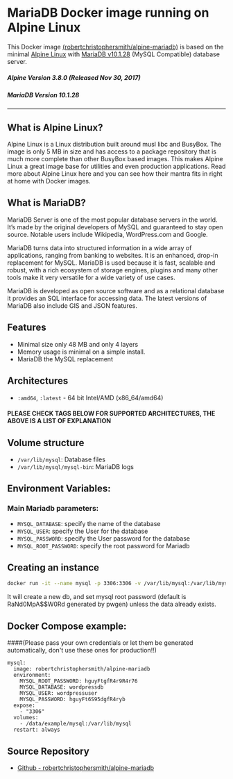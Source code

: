 # MariaDB Docker image running on Alpine Linux



This Docker image [(robertchristophersmith/alpine-mariadb)](https://hub.docker.com/r/robertchristophersmith/alpine-mariadb/) is based on the minimal [Alpine Linux](https://alpinelinux.org/) with [MariaDB v10.1.28](https://mariadb.org/) (MySQL Compatible) database server.

##### Alpine Version 3.8.0 (Released Nov 30, 2017)
##### MariaDB Version 10.1.28

----

## What is Alpine Linux?
Alpine Linux is a Linux distribution built around musl libc and BusyBox. The image is only 5 MB in size and has access to a package repository that is much more complete than other BusyBox based images. This makes Alpine Linux a great image base for utilities and even production applications. Read more about Alpine Linux here and you can see how their mantra fits in right at home with Docker images.

## What is MariaDB?
MariaDB Server is one of the most popular database servers in the world. It’s made by the original developers of MySQL and guaranteed to stay open source. Notable users include Wikipedia, WordPress.com and Google.

MariaDB turns data into structured information in a wide array of applications, ranging from banking to websites. It is an enhanced, drop-in replacement for MySQL. MariaDB is used because it is fast, scalable and robust, with a rich ecosystem of storage engines, plugins and many other tools make it very versatile for a wide variety of use cases.

MariaDB is developed as open source software and as a relational database it provides an SQL interface for accessing data. The latest versions of MariaDB also include GIS and JSON features.

## Features

  * Minimal size only 48 MB and only 4 layers
  * Memory usage is minimal on a simple install.
  * MariaDB the MySQL replacement


## Architectures

* ```:amd64```, ```:latest``` - 64 bit Intel/AMD (x86_64/amd64)

#### PLEASE CHECK TAGS BELOW FOR SUPPORTED ARCHITECTURES, THE ABOVE IS A LIST OF EXPLANATION

## Volume structure

* `/var/lib/mysql`: Database files
* `/var/lib/mysql/mysql-bin`: MariaDB logs


## Environment Variables:


### Main Mariadb parameters:
* `MYSQL_DATABASE`: specify the name of the database
* `MYSQL_USER`: specify the User for the database
* `MYSQL_PASSWORD`: specify the User password for the database
* `MYSQL_ROOT_PASSWORD`: specify the root password for Mariadb


## Creating an instance

```bash
docker run -it --name mysql -p 3306:3306 -v /var/lib/mysql:/var/lib/mysql -e MYSQL_DATABASE=wordpressdb -e MYSQL_USER=wordpressuser -e MYSQL_PASSWORD=hguyFt6S95dgfR4ryb -e MYSQL_ROOT_PASSWORD=hguyFtgfR4r9R4r76 robertchristophersmith/alpine-mariadb

```

It will create a new db, and set mysql root password (default is RaNd0MpA$$W0Rd generated by pwgen) unless the data already exists.

## Docker Compose example:
####(Please pass your own credentials or let them be generated automatically, don't use these ones for production!!)

```yalm
mysql:
  image: robertchristophersmith/alpine-mariadb
  environment:
    MYSQL_ROOT_PASSWORD: hguyFtgfR4r9R4r76
    MYSQL_DATABASE: wordpressdb
    MYSQL_USER: wordpressuser
    MYSQL_PASSWORD: hguyFt6S95dgfR4ryb
  expose:
    - "3306"
  volumes:
    - /data/example/mysql:/var/lib/mysql
  restart: always
```

## Source Repository

* [Github - robertchristophersmith/alpine-mariadb](https://github.com/robertchristophersmith/alpine-mariadb)

